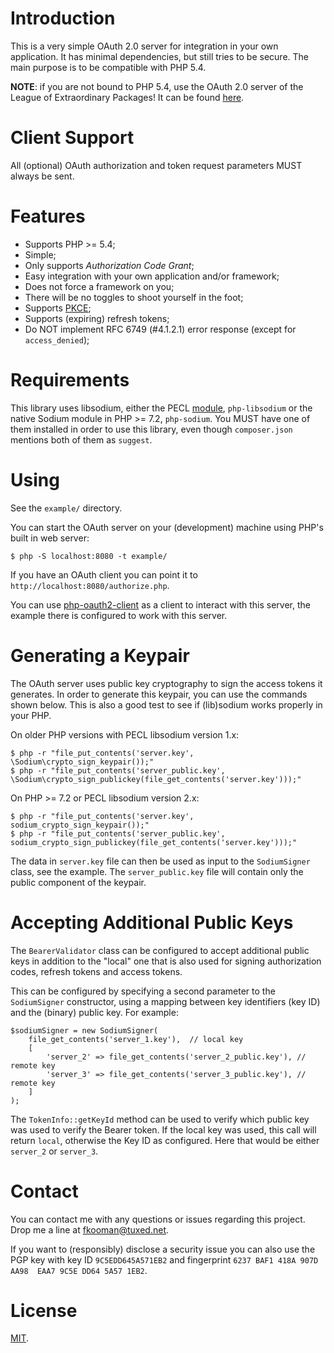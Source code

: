 # Introduction
This is a very simple OAuth 2.0 server for integration in your own application. 
It has minimal dependencies, but still tries to be secure. The main purpose is 
to be compatible with PHP 5.4.

**NOTE**: if you are not bound to PHP 5.4, use the OAuth 2.0 server of 
the League of Extraordinary Packages! It can be found 
[here](https://oauth2.thephpleague.com/).

# Client Support

All (optional) OAuth authorization and token request parameters MUST always be
sent.

# Features

- Supports PHP >= 5.4;
- Simple;
- Only supports _Authorization Code Grant_;
- Easy integration with your own application and/or framework;
- Does not force a framework on you;
- There will be no toggles to shoot yourself in the foot;
- Supports [PKCE](https://tools.ietf.org/html/rfc7636);
- Supports (expiring) refresh tokens;
- Do NOT implement RFC 6749 (#4.1.2.1) error response (except for 
  `access_denied`);

# Requirements

This library uses libsodium, either the PECL 
[module](https://github.com/jedisct1/libsodium-php), `php-libsodium` or the 
native Sodium module in PHP >= 7.2, `php-sodium`. You MUST have one of them 
installed in order to use this library, even though `composer.json` mentions
both of them as `suggest`.

# Using

See the `example/` directory.

You can start the OAuth server on your (development) machine using PHP's built
in web server:

    $ php -S localhost:8080 -t example/

If you have an OAuth client you can point it to 
`http://localhost:8080/authorize.php`.

You can use [php-oauth2-client](https://git.tuxed.net/fkooman/php-oauth2-client/)
as a client to interact with this server, the example there is configured 
to work with this server.

# Generating a Keypair

The OAuth server uses public key cryptography to sign the access tokens it 
generates. In order to generate this keypair, you can use the commands shown 
below. This is also a good test to see if (lib)sodium works properly in your
PHP.

On older PHP versions with PECL libsodium version 1.x:

    $ php -r "file_put_contents('server.key', \Sodium\crypto_sign_keypair());"
    $ php -r "file_put_contents('server_public.key', \Sodium\crypto_sign_publickey(file_get_contents('server.key')));"

On PHP >= 7.2 or PECL libsodium version 2.x:

    $ php -r "file_put_contents('server.key', sodium_crypto_sign_keypair());"
    $ php -r "file_put_contents('server_public.key', sodium_crypto_sign_publickey(file_get_contents('server.key')));"

The data in `server.key` file can then be used as input to the `SodiumSigner` 
class, see the example. The `server_public.key` file will contain only the 
public component of the keypair.

# Accepting Additional Public Keys

The `BearerValidator` class can be configured to accept additional public keys 
in addition to the "local" one that is also used for signing authorization 
codes, refresh tokens and access tokens.

This can be configured by specifying a second parameter to the `SodiumSigner` 
constructor, using a mapping between key identifiers (key ID) and the 
(binary) public key. For example:

    $sodiumSigner = new SodiumSigner(
        file_get_contents('server_1.key'),  // local key
        [
            'server_2' => file_get_contents('server_2_public.key'), // remote key
            'server_3' => file_get_contents('server_3_public.key'), // remote key
        ]
    );

The `TokenInfo::getKeyId` method can be used to verify which public key was 
used to verify the Bearer token. If the local key was used, this call will 
return `local`, otherwise the Key ID as configured. Here that would be either 
`server_2` or `server_3`.

# Contact

You can contact me with any questions or issues regarding this project. Drop
me a line at [fkooman@tuxed.net](mailto:fkooman@tuxed.net).

If you want to (responsibly) disclose a security issue you can also use the
PGP key with key ID `9C5EDD645A571EB2` and fingerprint
`6237 BAF1 418A 907D AA98  EAA7 9C5E DD64 5A57 1EB2`.

# License

[MIT](LICENSE).
